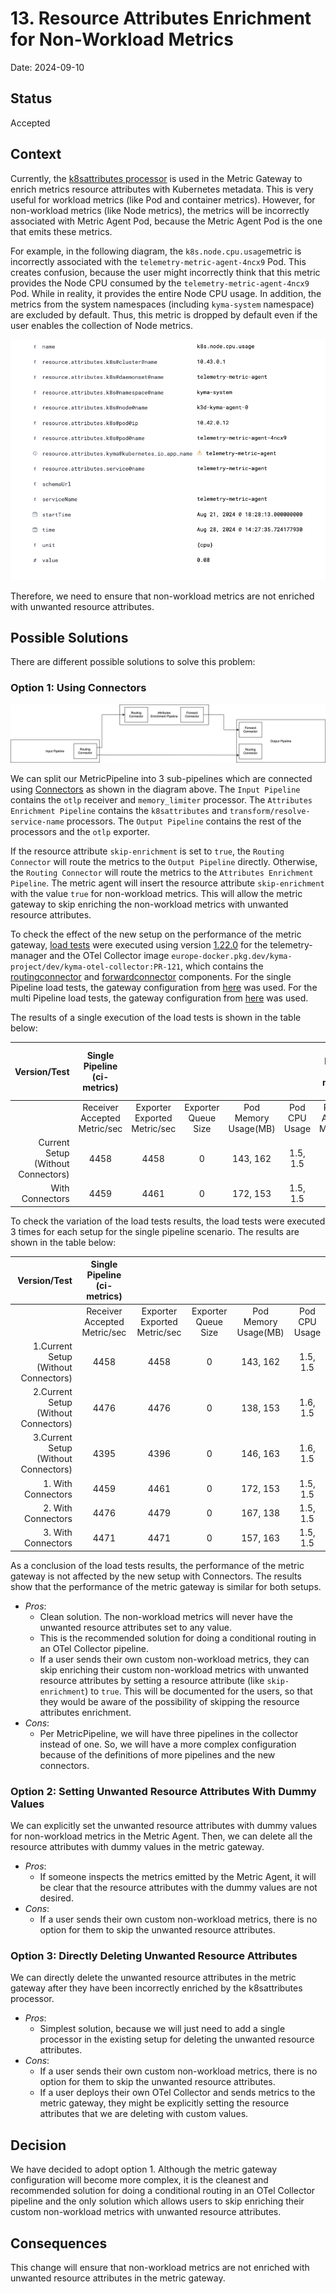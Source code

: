 # 13. Resource Attributes Enrichment for Non-Workload Metrics

Date: 2024-09-10

## Status

Accepted

## Context

Currently, the [k8sattributes processor](https://github.com/open-telemetry/opentelemetry-collector-contrib/blob/main/processor/k8sattributesprocessor/README.md) is used in the Metric Gateway to enrich metrics resource attributes with Kubernetes metadata.
This is very useful for workload metrics (like Pod and container metrics). However, for non-workload metrics (like Node metrics), the metrics will be incorrectly associated with Metric Agent Pod, because the Metric Agent Pod is the one that emits these metrics.

For example, in the following diagram, the `k8s.node.cpu.usage`metric is incorrectly associated with the `telemetry-metric-agent-4ncx9` Pod. This creates confusion, because the user might incorrectly think that this metric provides the Node CPU consumed by the `telemetry-metric-agent-4ncx9` Pod. While in reality, it provides the entire Node CPU usage.
In addition, the metrics from the system namespaces (including `kyma-system` namespace) are excluded by default. Thus, this metric is dropped by default even if the user enables the collection of Node metrics.

![Node Metric With k8sattributes Processor](../assets/node-metric-with-k8sattributes-processor.png)

Therefore, we need to ensure that non-workload metrics are not enriched with unwanted resource attributes.

## Possible Solutions

There are different possible solutions to solve this problem:

### Option 1: Using Connectors

![Connectors](../assets/connectors.drawio.svg)

We can split our MetricPipeline into 3 sub-pipelines which are connected using [Connectors](https://opentelemetry.io/docs/collector/configuration/#connectors) as shown in the diagram above.
The `Input Pipeline` contains the `otlp` receiver and `memory_limiter` processor.
The `Attributes Enrichment Pipeline` contains the `k8sattributes` and `transform/resolve-service-name` processors.
The `Output Pipeline` contains the rest of the processors and the `otlp` exporter.

If the resource attribute `skip-enrichment` is set to `true`, the `Routing Connector` will route the metrics to the `Output Pipeline` directly. Otherwise, the `Routing Connector` will route the metrics to the `Attributes Enrichment Pipeline`.
The metric agent will insert the resource attribute `skip-enrichment` with the value `true` for non-workload metrics. This will allow the metric gateway to skip enriching the non-workload metrics with unwanted resource attributes.

To check the effect of the new setup on the performance of the metric gateway, [load tests](https://github.com/kyma-project/telemetry-manager/tree/main/docs/contributor/benchmarks#metric-gateway) were executed using version [1.22.0](https://github.com/kyma-project/telemetry-manager/releases/tag/1.22.0) for the telemetry-manager and the OTel Collector image `europe-docker.pkg.dev/kyma-project/dev/kyma-otel-collector:PR-121`, which contains the [routingconnector](https://github.com/open-telemetry/opentelemetry-collector-contrib/tree/main/connector/routingconnector) and [forwardconnector](https://github.com/open-telemetry/opentelemetry-collector/tree/main/connector/forwardconnector) components.
For the single Pipeline load tests, the gateway configuration from [here](../assets/single_pipeline_gateway_with_connectors.yaml) was used.
For the multi Pipeline load tests, the gateway configuration from [here](../assets/multi_pipeline_gateway_with_connectors.yaml) was used.

The results of a single execution of the load tests is shown in the table below:
 
<div class="table-wrapper" markdown="block">


|                       Version/Test | Single Pipeline (ci-metrics) |                              |                     |                      |               | Multi Pipeline (ci-metrics-m) |                              |                     |                      |               | Single Pipeline Backpressure (ci-metrics-b) |                              |                     |                      |               | Multi Pipeline Backpressure (ci-metrics-mb) |                              |                     |                      |               |
|-----------------------------------:|:----------------------------:|:----------------------------:|:-------------------:|:--------------------:|:-------------:|:-----------------------------:|:----------------------------:|:-------------------:|:--------------------:|:-------------:|:-------------------------------------------:|:----------------------------:|:-------------------:|:--------------------:|:-------------:|:-------------------------------------------:|:----------------------------:|:-------------------:|:--------------------:|:-------------:|
|                                    | Receiver Accepted Metric/sec | Exporter Exported Metric/sec | Exporter Queue Size | Pod Memory Usage(MB) | Pod CPU Usage | Receiver Accepted Metric/sec  | Exporter Exported Metric/sec | Exporter Queue Size | Pod Memory Usage(MB) | Pod CPU Usage |        Receiver Accepted Metric/sec         | Exporter Exported Metric/sec | Exporter Queue Size | Pod Memory Usage(MB) | Pod CPU Usage |        Receiver Accepted Metric/sec         | Exporter Exported Metric/sec | Exporter Queue Size | Pod Memory Usage(MB) | Pod CPU Usage |
| Current Setup (Without Connectors) |             4458             |             4458             |          0          |       143, 162       |   1.5, 1.5    |             3282              |             9845             |          0          |       219, 256       |   1.8, 1.7    |                     824                     |             638              |         251         |       827, 829       |   0.5, 0.5    |                    1809                     |             1812             |         504         |      1784, 1737      |   1.3, 1.3    |
|                    With Connectors |             4459             |             4461             |          0          |       172, 153       |   1.5, 1.5    |             3166              |             9500             |          0          |       242, 227       |   1.7, 1.7    |                     842                     |             631              |         314         |       908, 921       |   0.5, 0.5    |                    1979                     |             1918             |         509         |      1695, 1712      |   1.4, 1.5    |


To check the variation of the load tests results, the load tests were executed 3 times for each setup for the single pipeline scenario. The results are shown in the table below:

|                         Version/Test | Single Pipeline (ci-metrics) |                              |                     |                      |               |
|-------------------------------------:|:----------------------------:|:----------------------------:|:-------------------:|:--------------------:|:-------------:|
|                                      | Receiver Accepted Metric/sec | Exporter Exported Metric/sec | Exporter Queue Size | Pod Memory Usage(MB) | Pod CPU Usage | 
| 1.Current Setup (Without Connectors) |             4458             |             4458             |          0          |       143, 162       |   1.5, 1.5    |             
| 2.Current Setup (Without Connectors) |             4476             |             4476             |          0          |       138, 153       |   1.6, 1.5    |
| 3.Current Setup (Without Connectors) |             4395             |             4396             |          0          |       146, 163       |   1.6, 1.5    |
|                   1. With Connectors |             4459             |             4461             |          0          |       172, 153       |   1.5, 1.5    |
|                   2. With Connectors |             4476             |             4479             |          0          |       167, 138       |   1.5, 1.5    |
|                   3. With Connectors |             4471             |             4471             |          0          |       157, 163       |   1.5, 1.5    |

As a conclusion of the load tests results, the performance of the metric gateway is not affected by the new setup with Connectors. The results show that the performance of the metric gateway is similar for both setups.

</div>

- _Pros_: 
  - Clean solution. The non-workload metrics will never have the unwanted resource attributes set to any value.
  - This is the recommended solution for doing a conditional routing in an OTel Collector pipeline.
  - If a user sends their own custom non-workload metrics, they can skip enriching their custom non-workload metrics with unwanted resource attributes by setting a resource attribute (like `skip-enrichment`) to `true`. This will be documented for the users, so that they would be aware of the possibility of skipping the resource attributes enrichment.
- _Cons_:
  - Per MetricPipeline, we will have three pipelines in the collector instead of one. So, we will have a more complex configuration because of the definitions of more pipelines and the new connectors.

### Option 2: Setting Unwanted Resource Attributes With Dummy Values

We can explicitly set the unwanted resource attributes with dummy values for non-workload metrics in the Metric Agent.
Then, we can delete all the resource attributes with dummy values in the metric gateway.

- _Pros_:
  - If someone inspects the metrics emitted by the Metric Agent, it will be clear that the resource attributes with the dummy values are not desired.
- _Cons_: 
  - If a user sends their own custom non-workload metrics, there is no option for them to skip the unwanted resource attributes.

### Option 3: Directly Deleting Unwanted Resource Attributes

We can directly delete the unwanted resource attributes in the metric gateway after they have been incorrectly enriched by the k8sattributes processor.

- _Pros_:
  - Simplest solution, because we will just need to add a single processor in the existing setup for deleting the unwanted resource attributes.
- _Cons_:
  - If a user sends their own custom non-workload metrics, there is no option for them to skip the unwanted resource attributes.
  - If a user deploys their own OTel Collector and sends metrics to the metric gateway, they might be explicitly setting the resource attributes that we are deleting with custom values.

## Decision

We have decided to adopt option 1. Although the metric gateway configuration will become more complex, it is the cleanest and recommended solution for doing a conditional routing in an OTel Collector pipeline and the only solution which allows users to skip enriching their custom non-workload metrics with unwanted resource attributes.

## Consequences

This change will ensure that non-workload metrics are not enriched with unwanted resource attributes in the metric gateway.
